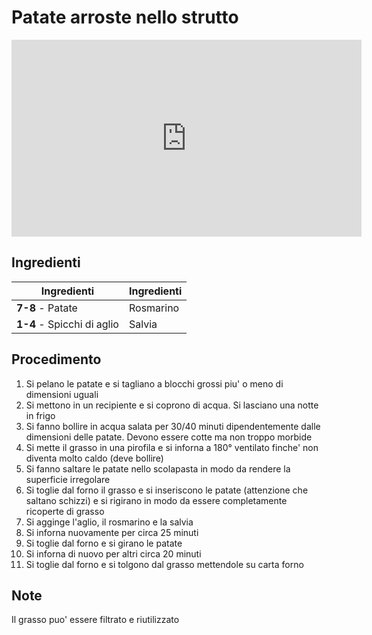 # Patate arroste nello strutto

<iframe
  width="560"
  height="315"
  src="https://www.youtube.com/embed/xLRNHJlBLrQ"
  title="YouTube video player"
  frameborder="0"
  allow="accelerometer; autoplay; clipboard-write; encrypted-media; gyroscope; picture-in-picture; web-share"
  referrerpolicy="strict-origin-when-cross-origin"
  allowfullscreen
></iframe>

## Ingredienti

| Ingredienti                  | Ingredienti             |
| ---------------------------- | ----------------------- |
| **7-8** - Patate | Rosmarino |
| **1-4** - Spicchi di aglio | Salvia |

## Procedimento

1. Si pelano le patate e si tagliano a blocchi grossi piu' o meno di dimensioni uguali
2. Si mettono in un recipiente e si coprono di acqua. Si lasciano una notte in frigo
3. Si fanno bollire in acqua salata per 30/40 minuti dipendentemente dalle dimensioni delle patate. Devono essere cotte ma non troppo morbide
4. Si mette il grasso in una pirofila e si inforna a 180° ventilato finche' non diventa molto caldo (deve bollire)
5. Si fanno saltare le patate nello scolapasta in modo da rendere la superficie irregolare
6. Si toglie dal forno il grasso e si inseriscono le patate (attenzione che saltano schizzi) e si rigirano in modo da essere completamente ricoperte di grasso
7. Si agginge l'aglio, il rosmarino e la salvia
8. Si inforna nuovamente per circa 25 minuti
9. Si toglie dal forno e si girano le patate
10. Si inforna di nuovo per altri circa 20 minuti
11. Si toglie dal forno e si tolgono dal grasso mettendole su carta forno

## Note

Il grasso puo' essere filtrato e riutilizzato
